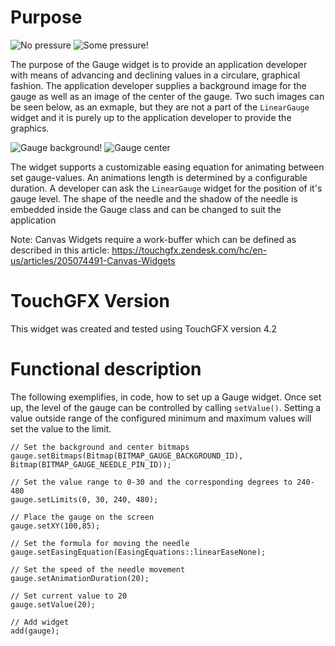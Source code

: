 Purpose
========

![No pressure](GaugeEmpty.png "No pressure!") ![Some pressure!](GaugePressure.png "Some pressure!")

The purpose of the Gauge widget is to provide an application developer with means of advancing and declining values in a circulare, graphical fashion. The application developer supplies a background image for the gauge as well as an image of the center of the gauge. Two such images can be seen below, as an exmaple, but they are not a part of the `LinearGauge` widget and it is purely up to the application developer to provide the graphics.

![Gauge background!](gauge_background.png "Gauge background!") ![Gauge center](gauge_needle_pin.png "Gauge center!")

The widget supports a customizable easing equation for animating between set gauge-values. An animations length is determined by a configurable duration. A developer can ask the `LinearGauge` widget for the position of it's gauge level. The shape of the needle and the shadow of the needle is embedded inside the Gauge class and can be changed to suit the application

Note: Canvas Widgets require a work-buffer which can be defined as described in this article: https://touchgfx.zendesk.com/hc/en-us/articles/205074491-Canvas-Widgets

TouchGFX Version
=================

This widget was created and tested using TouchGFX version 4.2

Functional description
======================

The following exemplifies, in code, how to set up a Gauge widget. Once set up, the level of the gauge can be controlled by calling `setValue()`. Setting a value outside range of the configured minimum and maximum values will set the value to the limit.

    // Set the background and center bitmaps
    gauge.setBitmaps(Bitmap(BITMAP_GAUGE_BACKGROUND_ID), Bitmap(BITMAP_GAUGE_NEEDLE_PIN_ID));

    // Set the value range to 0-30 and the corresponding degrees to 240-480
    gauge.setLimits(0, 30, 240, 480);

    // Place the gauge on the screen
    gauge.setXY(100,85);

    // Set the formula for moving the needle
    gauge.setEasingEquation(EasingEquations::linearEaseNone);

    // Set the speed of the needle movement
    gauge.setAnimationDuration(20);

    // Set current value to 20
    gauge.setValue(20);

    // Add widget
    add(gauge);





